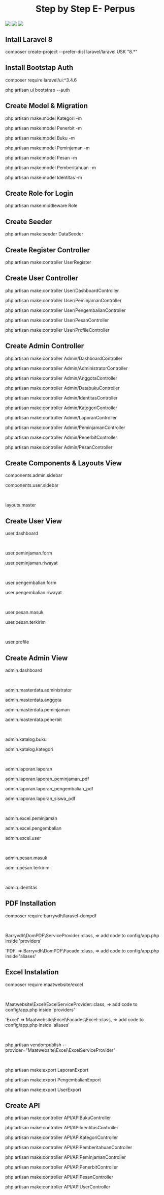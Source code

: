 <h1 align="center">Step by Step E- Perpus</h1>
<div class="d-flex flex-row justify-content-center w-100">
<img src="https://encrypted-tbn0.gstatic.com/images?q=tbn:ANd9GcS0oMPVys1dYlqbUbu3aK0_Z1zbHVQF6Ytwvw&usqp=CAU" align="center"/>
<img src="https://encrypted-tbn0.gstatic.com/images?q=tbn:ANd9GcS0oMPVys1dYlqbUbu3aK0_Z1zbHVQF6Ytwvw&usqp=CAU" align="center"/>
<img src="https://encrypted-tbn0.gstatic.com/images?q=tbn:ANd9GcS0oMPVys1dYlqbUbu3aK0_Z1zbHVQF6Ytwvw&usqp=CAU" align="center"/>
</div>

## Intall Laravel 8

<p>composer create-project --prefer-dist laravel/laravel USK "8.*"</p>

## Install Bootstap Auth

<p>composer require laravel/ui:^3.4.6</p>
<p>php artisan ui bootstrap --auth</p>

## Create Model & Migration

<p>php artisan make:model Kategori -m</p>
<p>php artisan make:model Penerbit -m</p>
<p>php artisan make:model Buku -m</p>
<p>php artisan make:model Peminjaman -m</p>
<p>php artisan make:model Pesan -m</p>
<p>php artisan make:model Pemberitahuan -m</p>
<p>php artisan make:model Identitas -m</p>

## Create Role for Login

<p>php artisan make:middleware Role</p>

## Create Seeder

<p>php artisan make:seeder DataSeeder</P>

## Create Register Controller

<p>php artisan make:controller UserRegister</p>

## Create User Controller

<p>php artisan make:controller User/DashboardController</P>
<p>php artisan make:controller User/PeminjamanController</p>
<p>php artisan make:controller User/PengembalianController</p>
<p>php artisan make:controller User/PesanController</p>
<p>php artisan make:controller User/ProfileController</p>

## Create Admin Controller

<p>php artisan make:controller Admin/DashboardController</p>
<p>php artisan make:controller Admin/AdministratorController</p>
<p>php artisan make:controller Admin/AnggotaController</p>
<p>php artisan make:controller Admin/DatabukuController</p>
<p>php artisan make:controller Admin/IdentitasController</p>
<p>php artisan make:controller Admin/KategoriController</p>
<p>php artisan make:controller Admin/LaporanController</p>
<p>php artisan make:controller Admin/PeminjamanController</p>
<p>php artisan make:controller Admin/PenerbitController</p>
<p>php artisan make:controller Admin/PesanController</p>

## Create Components & Layouts View

<p>components.admin.sidebar</p>
<p>components.user.sidebar</p>
<br>
<p>layouts.master</p>

## Create User View

<p>user.dashboard</p>
<br>
<p>user.peminjaman.form</p>
<p>user.peminjaman.riwayat</p>
<br>
<p>user.pengembalian.form</p>
<p>user.pengembalian.riwayat</p>
<br>
<p>user.pesan.masuk</p>
<p>user.pesan.terkirim</p>
<br>
<p>user.profile</p>

## Create Admin View

<p>admin.dashboard</p>
<br>
<p>admin.masterdata.administrator</p>
<p>admin.masterdata.anggota</p>
<p>admin.masterdata.peminjaman</p>
<p>admin.masterdata.penerbit</p>
<br>
<p>admin.katalog.buku</p>
<p>admin.katalog.kategori</p>
<br>
<p>admin.laporan.laporan</p>
<p>admin.laporan.laporan_peminjaman_pdf</p>
<p>admin.laporan.laporan_pengembalian_pdf</p>
<p>admin.laporan.laporan_siswa_pdf</p>
<br>
<p>admin.excel.peminjaman</p>
<p>admin.excel.pengembalian</p>
<p>admin.excel.user</p>
<br>
<p>admin.pesan.masuk</p>
<p>admin.pesan.terkirim</p>
<br>
<p>admin.identitas</p>

## PDF Installation

<p>composer require barryvdh/laravel-dompdf</p>
<br>
<p>Barryvdh\DomPDF\ServiceProvider::class, => add code to config/app.php inside 'providers'</p>
<p>'PDF' => Barryvdh\DomPDF\Facade::class, => add code to config/app.php inside 'aliases'</p>

## Excel Instalation

<p>composer require maatwebsite/excel</p>
<br>
<p>Maatwebsite\Excel\ExcelServiceProvider::class, => add code to config/app.php inside 'providers'</p>
<p>'Excel' => Maatwebsite\Excel\Facades\Excel::class, => add code to config/app.php inside 'aliases'</p>
<br>
<p>php artisan vendor:publish --provider="Maatwebsite\Excel\ExcelServiceProvider"</p>
<br>
<p>php artisan make:export LaporanExport</p>
<p>php artisan make:export PengembalianExport</p>
<p>php artisan make:export UserExport</p>

## Create API

<p>php artisan make:controller API/APIBukuController</p>
<p>php artisan make:controller API/APIIdentitasController</p>
<p>php artisan make:controller API/APIKategoriController</p>
<p>php artisan make:controller API/APIPemberitahuanController</p>
<p>php artisan make:controller API/APIPeminjamanController</p>
<p>php artisan make:controller API/APIPenerbitController</p>
<p>php artisan make:controller API/APIPesanController</p>
<p>php artisan make:controller API/APIUserController</p>
